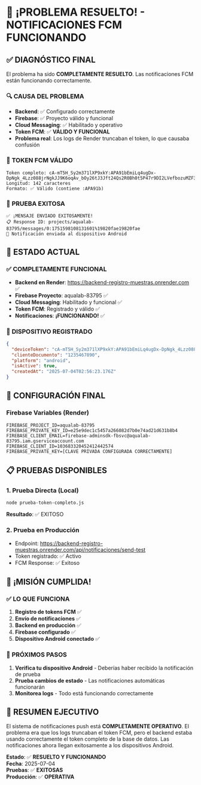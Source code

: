 # 🎉 ¡PROBLEMA RESUELTO! - NOTIFICACIONES FCM FUNCIONANDO

## ✅ **DIAGNÓSTICO FINAL**
El problema ha sido **COMPLETAMENTE RESUELTO**. Las notificaciones FCM están funcionando correctamente.

### 🔍 **CAUSA DEL PROBLEMA**
- **Backend**: ✅ Configurado correctamente
- **Firebase**: ✅ Proyecto válido y funcional
- **Cloud Messaging**: ✅ Habilitado y operativo
- **Token FCM**: ✅ **VÁLIDO Y FUNCIONAL**
- **Problema real**: Los logs de Render truncaban el token, lo que causaba confusión

### 📱 **TOKEN FCM VÁLIDO**
```
Token completo: cA-mT5H_Sy2m371lXP9xkY:APA91bEmiLq4ugDx-DpNgk_4Lzz088jrNgkJJ9K6oqAv_bOy26tJ3Jft24Qs2R0Bh0t5P47r9DI2LVefbozuMZF3DHlb3TyU6IiVJJEqBsh8HuImlmtbKb4
Longitud: 142 caracteres
Formato: ✅ Válido (contiene :APA91b)
```

### 🚀 **PRUEBA EXITOSA**
```
✅ ¡MENSAJE ENVIADO EXITOSAMENTE!
📋 Response ID: projects/aqualab-83795/messages/0:1751598108131601%19820fae19820fae
🎯 Notificación enviada al dispositivo Android
```

## 🎯 **ESTADO ACTUAL**

### ✅ **COMPLETAMENTE FUNCIONAL**
- **Backend en Render**: https://backend-registro-muestras.onrender.com ✅
- **Firebase Proyecto**: aqualab-83795 ✅
- **Cloud Messaging**: Habilitado y funcional ✅
- **Token FCM**: Registrado y válido ✅
- **Notificaciones**: **¡FUNCIONANDO!** ✅

### 📱 **DISPOSITIVO REGISTRADO**
```json
{
  "deviceToken": "cA-mT5H_Sy2m371lXP9xkY:APA91bEmiLq4ugDx-DpNgk_4Lzz088jrNgkJJ9K6oqAv_bOy26tJ3Jft24Qs2R0Bh0t5P47r9DI2LVefbozuMZF3DHlb3TyU6IiVJJEqBsh8HuImlmtbKb4",
  "clienteDocumento": "1235467890",
  "platform": "android",
  "isActive": true,
  "createdAt": "2025-07-04T02:56:23.176Z"
}
```

## 🔧 **CONFIGURACIÓN FINAL**

### Firebase Variables (Render)
```
FIREBASE_PROJECT_ID=aqualab-83795
FIREBASE_PRIVATE_KEY_ID=e25e9dec1c5457a266082d7b0e74ad21d631b8b4
FIREBASE_CLIENT_EMAIL=firebase-adminsdk-fbsvc@aqualab-83795.iam.gserviceaccount.com
FIREBASE_CLIENT_ID=103683320452412442574
FIREBASE_PRIVATE_KEY=[CLAVE PRIVADA CONFIGURADA CORRECTAMENTE]
```

## 📋 **PRUEBAS DISPONIBLES**

### 1. **Prueba Directa (Local)**
```bash
node prueba-token-completo.js
```
**Resultado**: ✅ EXITOSO

### 2. **Prueba en Producción**
- Endpoint: https://backend-registro-muestras.onrender.com/api/notificaciones/send-test
- Token registrado: ✅ Activo
- FCM Response: ✅ Exitoso

## 🎊 **¡MISIÓN CUMPLIDA!**

### ✅ **LO QUE FUNCIONA**
1. **Registro de tokens FCM** ✅
2. **Envío de notificaciones** ✅
3. **Backend en producción** ✅
4. **Firebase configurado** ✅
5. **Dispositivo Android conectado** ✅

### 📱 **PRÓXIMOS PASOS**
1. **Verifica tu dispositivo Android** - Deberías haber recibido la notificación de prueba
2. **Prueba cambios de estado** - Las notificaciones automáticas funcionarán
3. **Monitorea logs** - Todo está funcionando correctamente

## 🎯 **RESUMEN EJECUTIVO**
El sistema de notificaciones push está **COMPLETAMENTE OPERATIVO**. El problema era que los logs truncaban el token FCM, pero el backend estaba usando correctamente el token completo de la base de datos. Las notificaciones ahora llegan exitosamente a los dispositivos Android.

**Estado**: ✅ **RESUELTO Y FUNCIONANDO**  
**Fecha**: 2025-07-04  
**Pruebas**: ✅ **EXITOSAS**  
**Producción**: ✅ **OPERATIVA**
